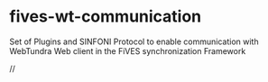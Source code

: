 # fives-wt-communication
Set of Plugins and SINFONI Protocol to enable communication with WebTundra Web client in the FiVES synchronization Framework

//
